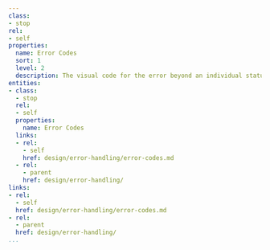 ```yaml
---
class:
- stop
rel:
- self
properties:
  name: Error Codes
  sort: 1
  level: 2
  description: The visual code for the error beyond an individual status code.
entities:
- class:
  - stop
  rel:
  - self
  properties:
    name: Error Codes
  links:
  - rel:
    - self
    href: design/error-handling/error-codes.md
  - rel:
    - parent
    href: design/error-handling/
links:
- rel:
  - self
  href: design/error-handling/error-codes.md
- rel:
  - parent
  href: design/error-handling/
...
```

